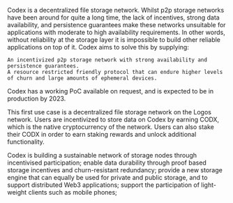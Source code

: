 Codex is a decentralized file storage network.
Whilst p2p storage networks have been around for quite a long time, the lack of incentives, strong data availability, and persistence guarantees make these networks unsuitable for 
applications with moderate to high availability requirements. In other words, without reliability at the storage layer it is impossible to build other reliable applications on top of it. Codex aims to solve this by supplying:

    An incentivized p2p storage network with strong availability and persistence guarantees.
    A resource restricted friendly protocol that can endure higher levels of churn and large amounts of ephemeral devices.

Codex has a working PoC available on request, and is expected to be in production by 2023. 

This first use case is a decentralized file storage network on the Logos network.
Users are incentivized to store data on Codex by earning CODX, which is the native cryptocurrency of the network. 
Users can also stake their CODX in order to earn staking rewards and unlock additional functionality. 

Codex is building a sustainable network of storage nodes through incentivised participation;
enable data durability through proof based storage incentives and churn-resistant redundancy;
provide a new storage engine that can equally be used for private and public storage, and to support
distributed Web3 applications; support the participation of light-weight clients such as mobile phones;




